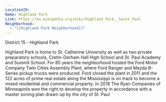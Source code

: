 ```yaml
---
LocationID: 
Name: Highland Park
Link: https://en.wikipedia.org/wiki/Highland_Park,_Saint_Paul
Neighborhood:
  - "[[Highland Park Neighborhood]]"
---
```


District 15 - Highland Park

Highland Park is home to St. Catherine University as well as two private preparatory schools, Cretin-Derham Hall High School and St. Paul Academy and Summit School. For 85 years the neighborhood hosted the Ford Motor Company Twin Cities Assembly Plant, where Ford Ranger and Mazda B-Series pickup trucks were produced. Ford closed the plant in 2011 and the 122 acres of prime real estate along the Mississippi is on track to become a mixed residential and commercial property. In 2018 The Ryan Companies of Minneapolis won the right to develop the property in accordance with a master zoning plan drawn up by the city of St. Paul